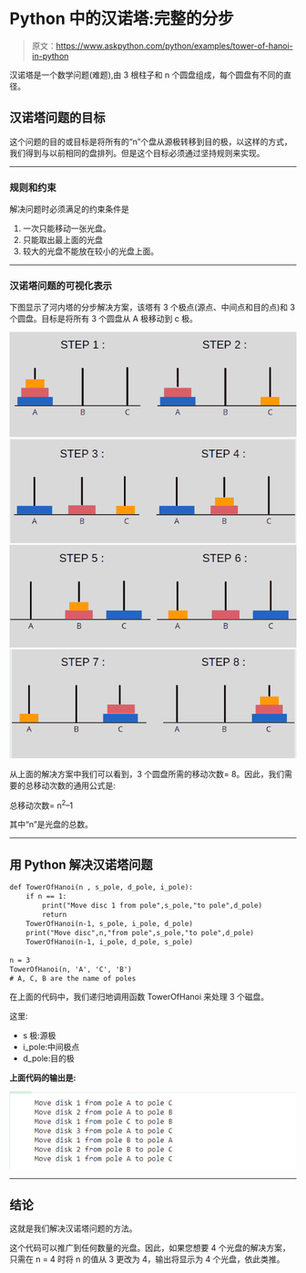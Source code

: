 # Python 中的汉诺塔:完整的分步

> 原文：<https://www.askpython.com/python/examples/tower-of-hanoi-in-python>

汉诺塔是一个数学问题(难题),由 3 根柱子和 n 个圆盘组成，每个圆盘有不同的直径。

## 汉诺塔问题的目标

这个问题的目的或目标是将所有的“n”个盘从源极转移到目的极，以这样的方式，我们得到与以前相同的盘排列。但是这个目标必须通过坚持规则来实现。

* * *

### **规则和约束**

解决问题时必须满足的约束条件是

1.  一次只能移动一张光盘。
2.  只能取出最上面的光盘
3.  较大的光盘不能放在较小的光盘上面。

* * *

### **汉诺塔问题的可视化表示**

下图显示了河内塔的分步解决方案，该塔有 3 个极点(源点、中间点和目的点)和 3 个圆盘。目标是将所有 3 个圆盘从 A 极移动到 c 极。

![STEP 1](img/d08929ddde577c88c843075f6bca1df4.png)![STEP 3 4](img/3d4137996b9789b52ad8fc10ae1b53c5.png)![STEP 5 6](img/0b97132c63942c6a4e45a102101330e5.png)![STEP 7 8](img/5be7fda134575b8c5c89f32333eb4030.png)

从上面的解决方案中我们可以看到，3 个圆盘所需的移动次数= 8。因此，我们需要的总移动次数的通用公式是:

总移动次数= n<sup>2</sup>–1

其中“n”是光盘的总数。

* * *

## 用 Python 解决汉诺塔问题

```
def TowerOfHanoi(n , s_pole, d_pole, i_pole):           
    if n == 1:
        print("Move disc 1 from pole",s_pole,"to pole",d_pole)
        return
    TowerOfHanoi(n-1, s_pole, i_pole, d_pole)
    print("Move disc",n,"from pole",s_pole,"to pole",d_pole)
    TowerOfHanoi(n-1, i_pole, d_pole, s_pole)

n = 3
TowerOfHanoi(n, 'A', 'C', 'B')
# A, C, B are the name of poles

```

在上面的代码中，我们递归地调用函数 TowerOfHanoi 来处理 3 个磁盘。

这里:

*   s 极:源极
*   i_pole:中间极点
*   d_pole:目的极

**上面代码的输出是:**

![Output 1](img/496559dc2571eda95c16212bdf911f7e.png)

* * *

## 结论

这就是我们解决汉诺塔问题的方法。

这个代码可以推广到任何数量的光盘。因此，如果您想要 4 个光盘的解决方案，只需在 n = 4 时将 n 的值从 3 更改为 4，输出将显示为 4 个光盘，依此类推。
